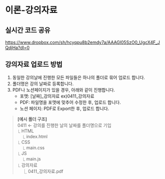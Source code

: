 # 이론-강의자료

## 실시간 코드 공유
https://www.dropbox.com/sh/hcyqpu8b2emdy7a/AAAGl05SzO0_UgcX4F_JQdjHa?dl=0

## 강의자료 업로드 방법
1. 동일한 강의날에 진행한 모든 파일들은 하나의 폴더로 묶어 업로드 합니다.
2. 폴더명은 강의 날짜로 등록합니다.
3. PDF나 노션페이지가 있을 경우, 아래와 같이 진행합니다.
    - 포맷: [날짜]_강의자료 ex)0411_강의자료
    - PDF: 파일명을 포맷에 맞추어 수정한 후, 업로드 합니다.
    - 노션 페이지: PDF로 Export한 후, 업로드 합니다.
> **[예시 폴더 구조]**<br>
> 0411 ← 강의를 진행한 날의 날짜를 폴더명으로 기입<br>
> ⎿ HTML<br>
> &nbsp;&nbsp;&nbsp;&nbsp;⎿ index.html<br>
> ⎿ CSS<br>
> &nbsp;&nbsp;&nbsp;&nbsp;⎿ main.css<br>
> ⎿ JS<br>
> &nbsp;&nbsp;&nbsp;&nbsp;⎿ main.js<br>
> ⎿ 강의자료<br>
> &nbsp;&nbsp;&nbsp;&nbsp;⎿ 0411_강의자료.pdf
> 

